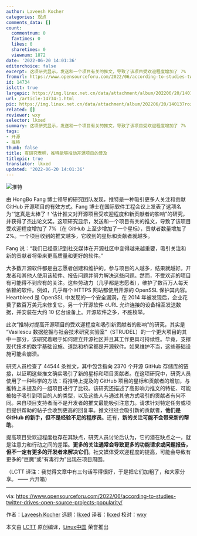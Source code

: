 ```yaml
---
author: Laveesh Kocher
categories: 观点
comments_data: []
count:
  commentnum: 0
  favtimes: 0
  likes: 0
  sharetimes: 0
  viewnum: 1872
date: '2022-06-20 14:01:36'
editorchoice: false
excerpt: 这项研究显示，发送和一个项目有关的推文，导致了该项目受欢迎程度增加了 7%
fromurl: https://www.opensourceforu.com/2022/06/according-to-studies-twitter-drives-open-source-projects-popularity/
id: 14734
islctt: true
largepic: https://img.linux.net.cn/data/attachment/album/202206/20/140137roz6t2njaaon5zev.jpg
url: /article-14734-1.html
pic: https://img.linux.net.cn/data/attachment/album/202206/20/140137roz6t2njaaon5zev.jpg.thumb.jpg
related: []
reviewer: wxy
selector: lkxed
summary: 这项研究显示，发送和一个项目有关的推文，导致了该项目受欢迎程度增加了 7%
tags:
- 开源
- 推特
thumb: false
title: 有研究表明，推特能够推动开源项目的普及
titlepic: true
translator: lkxed
updated: '2022-06-20 14:01:36'
---
```


![推特](/data/attachment/album/202206/20/140137roz6t2njaaon5zev.jpg)


由 HongBo Fang 博士领导的研究团队发现，推特是一种吸引更多人关注和贡献 GitHub 开源项目的有效方式。Fang 博士在国际软件工程会议上发表了这项名为“‘这真是太棒了！’估计推文对开源项目受欢迎程度和新贡献者的影响”的研究，并获得了杰出论文奖。这项研究显示，发送和一个项目有关的推文，导致了该项目受欢迎程度增加了 7%（在 GitHub 上至少增加了一个星标），贡献者数量增加了 2%。一个项目收到的推文越多，它收到的星标和贡献者就越多。


Fang 说：“我们已经意识到社交媒体在开源社区中变得越来越重要，吸引关注和新的贡献者将带来更高质量和更好的软件。”


大多数开源软件都是由志愿者创建和维护的。参与项目的人越多，结果就越好。开发者和其他人使用该软件、报告问题并努力解决这些问题。然而，不受欢迎的项目有可能得不到应有的关注。这些劳动力（几乎都是志愿者），维护了数百万人每天依赖的软件。例如，几乎每个 HTTPS 网站都使用开源的 OpenSSL 保护其内容。Heartbleed 是 OpenSSL 中发现的一个安全漏洞，在 2014 年被发现后，企业花费了数百万美元来修复它。另一个开源软件 cURL 允许连接的设备相互发送数据，并安装在大约 10 亿台设备上。开源软件之多，不胜枚举。


此次“推特对提高开源项目的受欢迎程度和吸引新贡献者的影响”的研究，其实是 “Vasilescu 数据挖掘与社会技术研究实验室”（STRUDEL）的一个更大项目的其中一部分，该研究着眼于如何建立开源社区并且其工作更具可持续性。毕竟，支撑现代技术的数字基础设施、道路和桥梁都是开源软件。如果维护不当，这些基础设施可能会崩溃。


研究人员检查了 44544 条推文，其中包含指向 2370 个开源 GitHub 存储库的链接，以证明这些推文确实吸引了新的星标和项目贡献者。在这项研究中，研究人员使用了一种科学的方法：将推特上提及的 GitHub 项目的星标和贡献者的增加，与推特上未提及的一组项目进行了比较。该研究还描述了高影响力推文的特征、可能被帖子吸引到项目的人的类型，以及这些人与通过其他方式吸引的贡献者有何不同。来自项目支持者而不是开发者的推文最能吸引注意力。请求针对特定任务或项目提供帮助的帖子会收到更高的回复率。推文往往会吸引新的贡献者，**他们是 GitHub 的新手，但不是经验不足的程序员**。还有，**新的关注可能不会带来新的帮助**。


提高项目受欢迎程度也存在其缺点，研究人员讨论后认为，它的潜在缺点之一，就是注意力和行动之间的差距。**更多的关注通常会导致更多的功能请求或问题报告，但不一定有更多的开发者来解决它们**。社交媒体受欢迎程度的提高，可能会导致有更多的“巨魔”或“有毒行为”出现在项目周围。


（LCTT 译注：我觉得文章中有三句话写得很好，于是把它们加粗了，和大家分享。 —— 六开箱）




---


via: <https://www.opensourceforu.com/2022/06/according-to-studies-twitter-drives-open-source-projects-popularity/>


作者：[Laveesh Kocher](https://www.opensourceforu.com/author/laveesh-kocher/) 选题：[lkxed](https://github.com/lkxed) 译者：[lkxed](https://github.com/lkxed) 校对：[wxy](https://github.com/wxy)


本文由 [LCTT](https://github.com/LCTT/TranslateProject) 原创编译，[Linux中国](https://linux.cn/) 荣誉推出